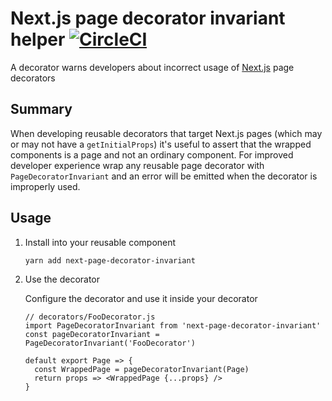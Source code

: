# Next.js page decorator invariant helper [![CircleCI](https://circleci.com/gh/possibilities/next-page-decorator-invariant.svg?style=svg)](https://circleci.com/gh/possibilities/next-page-decorator-invariant)

A decorator warns developers about incorrect usage of [Next.js](https://github.com/zeit/next.js) page decorators

## Summary

When developing reusable decorators that target Next.js pages (which may or may not have a `getInitialProps`) it's useful to assert that the wrapped components is a page and not an ordinary component. For improved developer experience wrap any reusable page decorator with `PageDecoratorInvariant` and an error will be emitted when the decorator is improperly used.

## Usage

1. Install into your reusable component

    ```
    yarn add next-page-decorator-invariant
    ```

1. Use the decorator

    Configure the decorator and use it inside your decorator

    ```
    // decorators/FooDecorator.js
    import PageDecoratorInvariant from 'next-page-decorator-invariant'
    const pageDecoratorInvariant = PageDecoratorInvariant('FooDecorator')

    default export Page => {
      const WrappedPage = pageDecoratorInvariant(Page)
      return props => <WrappedPage {...props} />
    }
    ```
